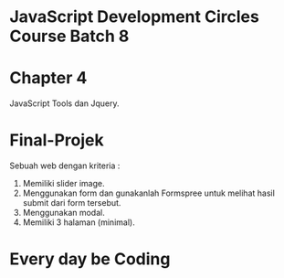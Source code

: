 # JavaScript Development Circles Course Batch 8
# Chapter 4
JavaScript Tools dan Jquery.
# Final-Projek
Sebuah web dengan kriteria :
1. Memiliki slider image.
2. Menggunakan form dan gunakanlah Formspree untuk melihat hasil submit dari form tersebut.
3. Menggunakan modal.
4. Memiliki 3 halaman (minimal).
# Every day be Coding
